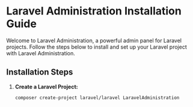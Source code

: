 # Laravel Administration Installation Guide

Welcome to Laravel Administration, a powerful admin panel for Laravel projects. Follow the steps below to install and set up your Laravel project with Laravel Administration.

## Installation Steps

1. **Create a Laravel Project:**

   ```bash
   composer create-project laravel/laravel LaravelAdministration
